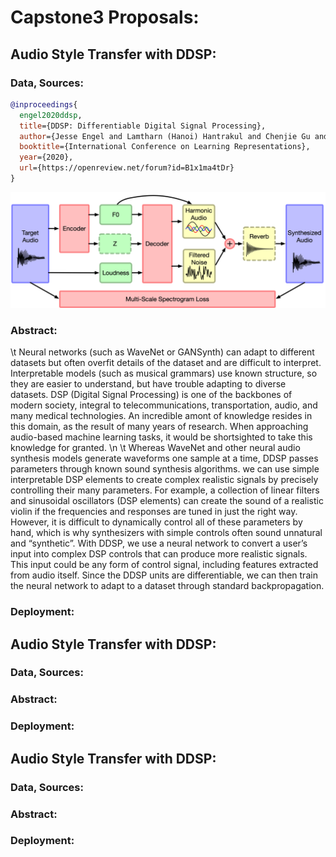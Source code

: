 # Capstone3 Proposals:
## Audio Style Transfer with DDSP:
### Data, Sources:
```bibtex
@inproceedings{
  engel2020ddsp,
  title={DDSP: Differentiable Digital Signal Processing},
  author={Jesse Engel and Lamtharn (Hanoi) Hantrakul and Chenjie Gu and Adam Roberts},
  booktitle={International Conference on Learning Representations},
  year={2020},
  url={https://openreview.net/forum?id=B1x1ma4tDr}
}
```
![](media/ddsp_autoencoder.png)
### Abstract:
\t Neural networks (such as WaveNet or GANSynth) can adapt to different datasets but often overfit details of the dataset and are difficult to interpret. Interpretable models (such as musical grammars) use known structure, so they are easier to understand, but have trouble adapting to diverse datasets. DSP (Digital Signal Processing) is one of the backbones of modern society, integral to telecommunications, transportation, audio, and many medical technologies. An incredible amont of knowledge resides in this domain, as the result of many years of research. When approaching audio-based machine learning tasks, it would be shortsighted to take this knowledge for granted. \n \t Whereas WaveNet and other neural audio synthesis models generate waveforms one sample at a time, DDSP passes parameters through known sound synthesis algorithms. we can use simple interpretable DSP elements to create complex realistic signals by precisely controlling their many parameters. For example, a collection of linear filters and sinusoidal oscillators (DSP elements) can create the sound of a realistic violin if the frequencies and responses are tuned in just the right way. However, it is difficult to dynamically control all of these parameters by hand, which is why synthesizers with simple controls often sound unnatural and “synthetic”. With DDSP, we use a neural network to convert a user’s input into complex DSP controls that can produce more realistic signals. This input could be any form of control signal, including features extracted from audio itself. Since the DDSP units are differentiable, we can then train the neural network to adapt to a dataset through standard backpropagation.
### Deployment:
## Audio Style Transfer with DDSP:
### Data, Sources:
### Abstract:
### Deployment:
## Audio Style Transfer with DDSP:
### Data, Sources:
### Abstract:
### Deployment:
